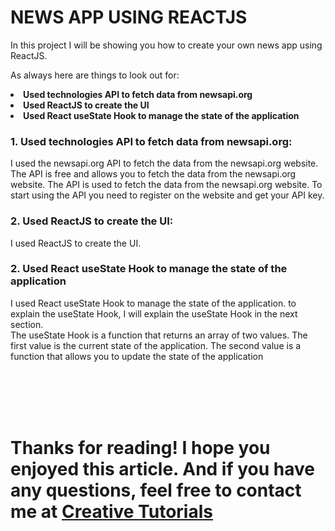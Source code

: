 # NEWS APP USING REACTJS


In this project I will be showing you how to create your own news app using ReactJS.


As always here are things to look out for:

<li>
    <b>
        Used technologies API to fetch data from newsapi.org   
    </b>
</li>
<li>
    <b>
        Used ReactJS to create the UI 
    </b>
</li>
<li>
    <b>
        Used React useState Hook to manage the state of the application
    </b>
</li>


<h3>
    <b>
        1. Used technologies API to fetch data from newsapi.org: 
    </b>
</h3>

<p>
    I used the newsapi.org API to fetch the data from the newsapi.org website.
    The API is free and allows you to fetch the data from the newsapi.org website.
    The API is used to fetch the data from the newsapi.org website.
    To start using the API you need to register on the website and get your API key.
</p>

<h3>
    <b>
        2. Used ReactJS to create the UI:
    </b>
</h3>

<p>
    I used ReactJS to create the UI.
</p>

<h3>
    <b>
        2. Used React useState Hook to manage the state of the application
    </b>
</h3>

<p>
    I used React useState Hook to manage the state of the application.
    to explain the useState Hook, I will explain the useState Hook in the next section. <br />
    The useState Hook is a function that returns an array of two values.
    The first value is the current state of the application.
    The second value is a function that allows you to update the state of the application
</p>

<br />
<br />
<br />
<br />

# Thanks for reading! I hope you enjoyed this article. And if you have any questions, feel free to contact me at <a href="mailto:treasureedesemhen500@gmail.com ">Creative Tutorials</a>